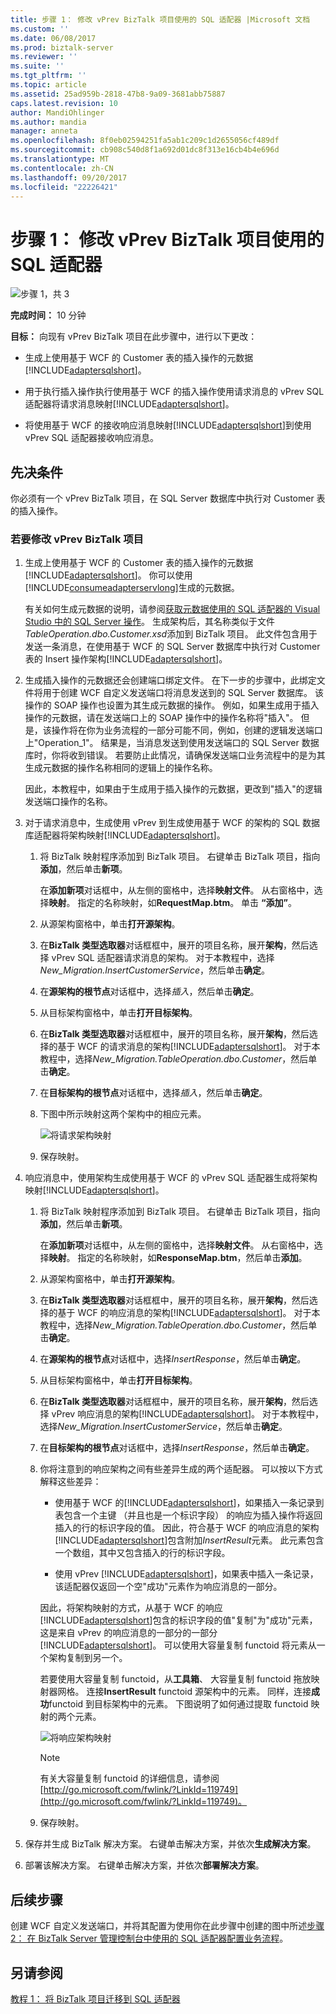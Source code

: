 ```yaml
---
title: 步骤 1： 修改 vPrev BizTalk 项目使用的 SQL 适配器 |Microsoft 文档
ms.custom: ''
ms.date: 06/08/2017
ms.prod: biztalk-server
ms.reviewer: ''
ms.suite: ''
ms.tgt_pltfrm: ''
ms.topic: article
ms.assetid: 25ad959b-2818-47b8-9a09-3681abb75887
caps.latest.revision: 10
author: MandiOhlinger
ms.author: mandia
manager: anneta
ms.openlocfilehash: 8f0eb02594251fa5ab1c209c1d2655056cf489df
ms.sourcegitcommit: cb908c540d8f1a692d01dc8f313e16cb4b4e696d
ms.translationtype: MT
ms.contentlocale: zh-CN
ms.lasthandoff: 09/20/2017
ms.locfileid: "22226421"
---
```

# <a name="step-1-modify-the-vprev-biztalk-project-using-the-sql-adapter"></a>步骤 1： 修改 vPrev BizTalk 项目使用的 SQL 适配器
![步骤 1，共 3](../../adapters-and-accelerators/adapter-oracle-database/media/step-1of3.gif "Step_1of3")  
  
 **完成时间：** 10 分钟  
  
 **目标：** 向现有 vPrev BizTalk 项目在此步骤中，进行以下更改：  
  
-   生成上使用基于 WCF 的 Customer 表的插入操作的元数据[!INCLUDE[adaptersqlshort](../../includes/adaptersqlshort-md.md)]。  
  
-   用于执行插入操作执行使用基于 WCF 的插入操作使用请求消息的 vPrev SQL 适配器将请求消息映射[!INCLUDE[adaptersqlshort](../../includes/adaptersqlshort-md.md)]。  
  
-   将使用基于 WCF 的接收响应消息映射[!INCLUDE[adaptersqlshort](../../includes/adaptersqlshort-md.md)]到使用 vPrev SQL 适配器接收响应消息。  
  
## <a name="prerequisites"></a>先决条件  
 你必须有一个 vPrev BizTalk 项目，在 SQL Server 数据库中执行对 Customer 表的插入操作。  
  
### <a name="to-modify-the-vprev-biztalk-project"></a>若要修改 vPrev BizTalk 项目  
  
1.  生成上使用基于 WCF 的 Customer 表的插入操作的元数据[!INCLUDE[adaptersqlshort](../../includes/adaptersqlshort-md.md)]。 你可以使用[!INCLUDE[consumeadapterservlong](../../includes/consumeadapterservlong-md.md)]生成的元数据。  
  
     有关如何生成元数据的说明，请参阅[获取元数据使用的 SQL 适配器的 Visual Studio 中的 SQL Server 操作](../../adapters-and-accelerators/adapter-sql/get-metadata-for-sql-server-operations-in-visual-studio-using-the-sql-adapter.md)。 生成架构后，其名称类似于文件*TableOperation.dbo.Customer.xsd*添加到 BizTalk 项目。 此文件包含用于发送一条消息，在使用基于 WCF 的 SQL Server 数据库中执行对 Customer 表的 Insert 操作架构[!INCLUDE[adaptersqlshort](../../includes/adaptersqlshort-md.md)]。  
  
2.  生成插入操作的元数据还会创建端口绑定文件。 在下一步的步骤中，此绑定文件将用于创建 WCF 自定义发送端口将消息发送到的 SQL Server 数据库。 该操作的 SOAP 操作也设置为其生成元数据的操作。 例如，如果生成用于插入操作的元数据，请在发送端口上的 SOAP 操作中的操作名称将"插入"。 但是，该操作将在你为业务流程的一部分可能不同，例如，创建的逻辑发送端口上"Operation_1"。 结果是，当消息发送到使用发送端口的 SQL Server 数据库时，你将收到错误。 若要防止此情况，请确保发送端口业务流程中的是为其生成元数据的操作名称相同的逻辑上的操作名称。  
  
     因此，本教程中，如果由于生成用于插入操作的元数据，更改到"插入"的逻辑发送端口操作的名称。  
  
3.  对于请求消息中，生成使用 vPrev 到生成使用基于 WCF 的架构的 SQL 数据库适配器将架构映射[!INCLUDE[adaptersqlshort](../../includes/adaptersqlshort-md.md)]。  
  
    1.  将 BizTalk 映射程序添加到 BizTalk 项目。 右键单击 BizTalk 项目，指向**添加**，然后单击**新项**。  
  
         在**添加新项**对话框中，从左侧的窗格中，选择**映射文件**。 从右窗格中，选择**映射**。 指定的名称映射，如**RequestMap.btm**。 单击 **“添加”**。  
  
    2.  从源架构窗格中，单击**打开源架构**。  
  
    3.  在**BizTalk 类型选取器**对话框框中，展开的项目名称，展开**架构**，然后选择 vPrev SQL 适配器请求消息的架构。 对于本教程中，选择*New_Migration.InsertCustomerService*，然后单击**确定**。  
  
    4.  在**源架构的根节点**对话框中，选择*插入*，然后单击**确定**。  
  
    5.  从目标架构窗格中，单击**打开目标架构**。  
  
    6.  在**BizTalk 类型选取器**对话框框中，展开的项目名称，展开**架构**，然后选择的基于 WCF 的请求消息的架构[!INCLUDE[adaptersqlshort](../../includes/adaptersqlshort-md.md)]。 对于本教程中，选择*New_Migration.TableOperation.dbo.Customer*，然后单击**确定**。  
  
    7.  在**目标架构的根节点**对话框中，选择*插入*，然后单击**确定**。  
  
    8.  下图中所示映射这两个架构中的相应元素。  
  
         ![将请求架构映射](../../adapters-and-accelerators/adapter-sql/media/850bbf52-fc3e-42c5-b879-51c6e39a502d.gif "850bbf52-fc3e-42c5-b879-51c6e39a502d")  
  
    9. 保存映射。  
  
4.  响应消息中，使用架构生成使用基于 WCF 的 vPrev SQL 适配器生成将架构映射[!INCLUDE[adaptersqlshort](../../includes/adaptersqlshort-md.md)]。  
  
    1.  将 BizTalk 映射程序添加到 BizTalk 项目。 右键单击 BizTalk 项目，指向**添加**，然后单击**新项**。  
  
         在**添加新项**对话框中，从左侧的窗格中，选择**映射文件**。 从右窗格中，选择**映射**。 指定的名称映射，如**ResponseMap.btm**，然后单击**添加**。  
  
    2.  从源架构窗格中，单击**打开源架构**。  
  
    3.  在**BizTalk 类型选取器**对话框框中，展开的项目名称，展开**架构**，然后选择的基于 WCF 的响应消息的架构[!INCLUDE[adaptersqlshort](../../includes/adaptersqlshort-md.md)]。 对于本教程中，选择*New_Migration.TableOperation.dbo.Customer*，然后单击**确定**。  
  
    4.  在**源架构的根节点**对话框中，选择*InsertResponse*，然后单击**确定**。  
  
    5.  从目标架构窗格中，单击**打开目标架构**。  
  
    6.  在**BizTalk 类型选取器**对话框框中，展开的项目名称，展开**架构**，然后选择 vPrev 响应消息的架构[!INCLUDE[adaptersqlshort](../../includes/adaptersqlshort-md.md)]。 对于本教程中，选择*New_Migration.InsertCustomerService*，然后单击**确定**。  
  
    7.  在**目标架构的根节点**对话框中，选择*InsertResponse*，然后单击**确定**。  
  
    8.  你将注意到的响应架构之间有些差异生成的两个适配器。 可以按以下方式解释这些差异：  
  
        -   使用基于 WCF 的[!INCLUDE[adaptersqlshort](../../includes/adaptersqlshort-md.md)]，如果插入一条记录到表包含一个主键 （并且也是一个标识字段） 的响应为插入操作将返回插入的行的标识字段的值。 因此，符合基于 WCF 的响应消息的架构[!INCLUDE[adaptersqlshort](../../includes/adaptersqlshort-md.md)]包含附加*InsertResult*元素。 此元素包含一个数组，其中又包含插入的行的标识字段。  
  
        -   使用 vPrev [!INCLUDE[adaptersqlshort](../../includes/adaptersqlshort-md.md)]，如果表中插入一条记录，该适配器仅返回一个空"成功"元素作为响应消息的一部分。  
  
         因此，将架构映射的方式，从基于 WCF 的响应[!INCLUDE[adaptersqlshort](../../includes/adaptersqlshort-md.md)]包含的标识字段的值"复制"为"成功"元素，这是来自 vPrev 的响应消息的一部分的一部分[!INCLUDE[adaptersqlshort](../../includes/adaptersqlshort-md.md)]。 可以使用大容量复制 functoid 将元素从一个架构复制到另一个。  
  
         若要使用大容量复制 functoid，从**工具箱**、 大容量复制 functoid 拖放映射器网格。 连接**InsertResult** functoid 源架构中的元素。 同样，连接**成功**functoid 到目标架构中的元素。 下图说明了如何通过提取 functoid 映射的两个元素。  
  
         ![将响应架构映射](../../adapters-and-accelerators/adapter-sql/media/c4a347ae-8d2d-4357-b18d-37f36bef17c7.gif "c4a347ae-8d2d-4357-b18d-37f36bef17c7")  
  
        > [!NOTE]
        >  有关大容量复制 functoid 的详细信息，请参阅[http://go.microsoft.com/fwlink/?LinkId=119749](http://go.microsoft.com/fwlink/?LinkId=119749)。  
  
    9. 保存映射。  
  
5.  保存并生成 BizTalk 解决方案。 右键单击解决方案，并依次**生成解决方案**。  
  
6.  部署该解决方案。 右键单击解决方案，并依次**部署解决方案**。  
  
## <a name="next-steps"></a>后续步骤  
 创建 WCF 自定义发送端口，并将其配置为使用你在此步骤中创建的图中所述[步骤 2： 在 BizTalk Server 管理控制台中使用的 SQL 适配器配置业务流程](../../adapters-and-accelerators/adapter-sql/step-2-configure-the-orchestration-to-use-the-sql-adapter-in-biztalk-server.md)。  
  
## <a name="see-also"></a>另请参阅  
 [教程 1： 将 BizTalk 项目迁移到 SQL 适配器](../../adapters-and-accelerators/adapter-sql/tutorial-1-migrate-biztalk-projects-to-the-sql-adapter.md)